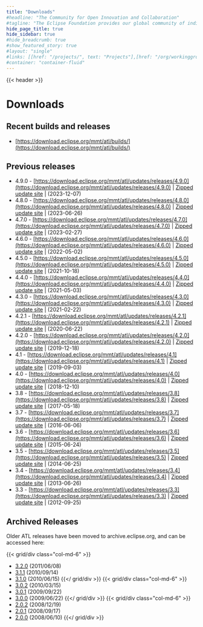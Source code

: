 ```yaml
---
title: "Downloads"
#headline: "The Community for Open Innovation and Collaboration"
#tagline: "The Eclipse Foundation provides our global community of individuals and organizations with a mature, scalable, and business-friendly environment for open source software collaboration and innovation."
hide_page_title: true
hide_sidebar: true
#hide_breadcrumb: true
#show_featured_story: true
#layout: "single"
#links: [[href: "/projects/", text: "Projects"],[href: "/org/workinggroups/", text: "Working Group"],[href: "/membership/", text: "Members"],[href: "/org/value", text: "Business Value"]]
#container: "container-fluid"
---
```


{{< header >}}

# Downloads

## Recent builds and releases

  * [https://download.eclipse.org/mmt/atl/builds/](https://download.eclipse.org/mmt/atl/builds/)

## Previous releases

  * 4.9.0 - [https://download.eclipse.org/mmt/atl/updates/releases/4.9.0](https://download.eclipse.org/mmt/atl/updates/releases/4.9.0) | [Zipped update site](https://www.eclipse.org/downloads/download.php?file=/mmt/atl/downloads/drops/4.9.0/R202312070913/m2m-atl-Update-4.9.0.zip&protocol=https) | (2023-12-07)
  * 4.8.0 - [https://download.eclipse.org/mmt/atl/updates/releases/4.8.0](https://download.eclipse.org/mmt/atl/updates/releases/4.8.0) | [Zipped update site](https://www.eclipse.org/downloads/download.php?file=/mmt/atl/downloads/drops/4.8.0/R202306260617/m2m-atl-Update-4.8.0.zip&protocol=https) | (2023-06-26)
  * 4.7.0 - [https://download.eclipse.org/mmt/atl/updates/releases/4.7.0](https://download.eclipse.org/mmt/atl/updates/releases/4.7.0) | [Zipped update site](https://www.eclipse.org/downloads/download.php?file=/mmt/atl/downloads/drops/4.7.0/R202302271354/m2m-atl-Update-4.7.0.zip&protocol=https) | (2023-02-27)
  * 4.6.0 - [https://download.eclipse.org/mmt/atl/updates/releases/4.6.0](https://download.eclipse.org/mmt/atl/updates/releases/4.6.0) | [Zipped update site](https://www.eclipse.org/downloads/download.php?file=/mmt/atl/downloads/drops/4.6.0/R202205021200/m2m-atl-Update-4.6.0.zip&protocol=https) | (2022-05-02)
  * 4.5.0 - [https://download.eclipse.org/mmt/atl/updates/releases/4.5.0](https://download.eclipse.org/mmt/atl/updates/releases/4.5.0) | [Zipped update site](https://www.eclipse.org/downloads/download.php?file=/mmt/atl/downloads/drops/4.5.0/R202110180912/m2m-atl-Update-4.5.0.zip&protocol=https) | (2021-10-18)
  * 4.4.0 - [https://download.eclipse.org/mmt/atl/updates/releases/4.4.0](https://download.eclipse.org/mmt/atl/updates/releases/4.4.0) | [Zipped update site](https://www.eclipse.org/downloads/download.php?file=/mmt/atl/downloads/drops/4.4.0/R202105031959/m2m-atl-Update-4.4.0.zip&protocol=https) | (2021-05-03)
  * 4.3.0 - [https://download.eclipse.org/mmt/atl/updates/releases/4.3.0](https://download.eclipse.org/mmt/atl/updates/releases/4.3.0) | [Zipped update site](https://www.eclipse.org/downloads/download.php?file=/mmt/atl/downloads/drops/4.3.0/R202102220734/m2m-atl-Update-4.3.0.zip&protocol=https) | (2021-02-22)
  * 4.2.1 - [https://download.eclipse.org/mmt/atl/updates/releases/4.2.1](https://download.eclipse.org/mmt/atl/updates/releases/4.2.1) | [Zipped update site](https://www.eclipse.org/downloads/download.php?file=/mmt/atl/downloads/drops/4.2.1/R202006221222/m2m-atl-Update-4.2.1.zip&protocol=https) | (2020-06-22)
  * 4.2.0 - [https://download.eclipse.org/mmt/atl/updates/releases/4.2.0](https://download.eclipse.org/mmt/atl/updates/releases/4.2.0) | [Zipped update site](https://www.eclipse.org/downloads/download.php?file=/mmt/atl/downloads/drops/4.2.0/R201912111246/m2m-atl-Update-4.2.0.zip&protocol=https) | (2019-12-18)
  * 4.1 - [https://download.eclipse.org/mmt/atl/updates/releases/4.1](https://download.eclipse.org/mmt/atl/updates/releases/4.1) | [Zipped update site](https://www.eclipse.org/downloads/download.php?file=/mmt/atl/downloads/drops/4.1.0/R201909021645/m2m-atl-Update-4.1.0.zip&protocol=https) | (2019-09-03)
  * 4.0 - [https://download.eclipse.org/mmt/atl/updates/releases/4.0](https://download.eclipse.org/mmt/atl/updates/releases/4.0) | [Zipped update site](https://www.eclipse.org/downloads/download.php?file=/mmt/atl/downloads/drops/4.0.1/R201812100843/m2m-atl-Update-4.0.1.zip&protocol=https) | (2018-12-10)
  * 3.8 - [https://download.eclipse.org/mmt/atl/updates/releases/3.8](https://download.eclipse.org/mmt/atl/updates/releases/3.8) | [Zipped update site](https://www.eclipse.org/downloads/download.php?file=/mmt/atl/downloads/drops/3.8.0/R201705182014/m2m-atl-Update-3.8.0.zip&protocol=https) | (2017-05-18)
  * 3.7 - [https://download.eclipse.org/mmt/atl/updates/releases/3.7](https://download.eclipse.org/mmt/atl/updates/releases/3.7) | [Zipped update site](https://www.eclipse.org/downloads/download.php?file=/mmt/atl/downloads/drops/3.7.0/R201603222002/m2m-atl-Update-3.7.0.zip&protocol=https) | (2016-06-06)
  * 3.6 - [https://download.eclipse.org/mmt/atl/updates/releases/3.6](https://download.eclipse.org/mmt/atl/updates/releases/3.6) | [Zipped update site](https://www.eclipse.org/downloads/download.php?file=/mmt/atl/downloads/drops/3.6.0/R201505180909/m2m-atl-Update-3.6.0.zip&protocol=https) | (2015-06-24)
  * 3.5 - [https://download.eclipse.org/mmt/atl/updates/releases/3.5](https://download.eclipse.org/mmt/atl/updates/releases/3.5) | [Zipped update site](https://www.eclipse.org/downloads/download.php?file=/mmt/atl/downloads/drops/3.5.0/R201405260755/m2m-atl-Update-3.5.0.zip&protocol=https) | (2014-06-25)
  * 3.4 - [https://download.eclipse.org/mmt/atl/updates/releases/3.4](https://download.eclipse.org/mmt/atl/updates/releases/3.4) | [Zipped update site](https://www.eclipse.org/downloads/download.php?file=/mmt/atl/downloads/drops/3.4.0/R201305211502/m2m-atl-Update-3.4.0.zip&protocol=https) | (2013-06-26)
  * 3.3 - [https://download.eclipse.org/mmt/atl/updates/releases/3.3](https://download.eclipse.org/mmt/atl/updates/releases/3.3) | [Zipped update site](https://www.eclipse.org/downloads/download.php?file=/mmt/atl/downloads/drops/3.3.1/R201209061455/m2m-atl-Update-3.3.1.zip&protocol=https) | (2012-09-25)

## Archived Releases

Older ATL releases have been moved to archive.eclipse.org, and can be accessed here:

{{< grid/div class="col-md-6" >}}
  * [3.2.0](https://archive.eclipse.org/mmt/atl/downloads/drops/3.2.0/R201106080518/m2m-atl-Update-3.2.0.zip) (2011/06/08)
  * [3.1.1](https://archive.eclipse.org/mmt/atl/downloads/drops/3.1.1/R201009141132/m2m-atl-Update-3.1.1.zip) (2010/09/14)
  * [3.1.0](https://archive.eclipse.org/mmt/atl/downloads/drops/3.1.0/R201006150240/m2m-atl-Update-3.1.0.zip) (2010/06/15)
{{</ grid/div >}}
{{< grid/div class="col-md-6" >}}
  * [3.0.2](https://archive.eclipse.org/mmt/atl/downloads/drops/3.0.2/R201003150627/m2m-atl-Update-3.0.2.zip) (2010/03/15)
  * [3.0.1](https://archive.eclipse.org/mmt/atl/downloads/drops/3.0.1/R200909220532/m2m-atl-Update-3.0.1.zip) (2009/09/22)
  * [3.0.0](https://archive.eclipse.org/mmt/atl/downloads/drops/3.0.0/R200906220943/m2m-atl-Update-3.0.0.zip) (2009/06/22)
{{</ grid/div >}}
{{< grid/div class="col-md-6" >}}
  * [2.0.2](https://archive.eclipse.org/mmt/atl/downloads/drops/2.0.2/R200812191010/m2m-atl-Update-2.0.2.zip) (2008/12/19)
  * [2.0.1](https://archive.eclipse.org/mmt/atl/downloads/drops/2.0.1/R200809170426/m2m-atl-Update-2.0.1.zip) (2008/09/17)
  * [2.0.0](https://archive.eclipse.org/mmt/atl/downloads/drops/2.0.0/R200806101117/m2m-atl-Update-2.0.0.zip) (2008/06/10)
{{</ grid/div >}}
